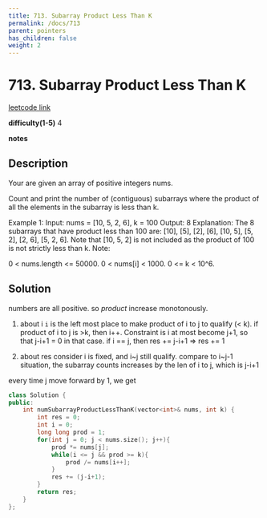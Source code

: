 ```yaml
---
title: 713. Subarray Product Less Than K
permalink: /docs/713
parent: pointers
has_children: false
weight: 2
---
```

# 713. Subarray Product Less Than K

[leetcode link](https://leetcode.com/problems/subarray-product-less-than-k/)

**difficulty(1-5)**
4

**notes**


## Description

Your are given an array of positive integers nums.

Count and print the number of (contiguous) subarrays where the product of all the elements in the subarray is less than k.

Example 1:
Input: nums = [10, 5, 2, 6], k = 100
Output: 8
Explanation: The 8 subarrays that have product less than 100 are: [10], [5], [2], [6], [10, 5], [5, 2], [2, 6], [5, 2, 6].
Note that [10, 5, 2] is not included as the product of 100 is not strictly less than k.
Note:

0 < nums.length <= 50000.
0 < nums[i] < 1000.
0 <= k < 10^6.

## Solution

numbers are all positive. so *product* increase monotonously.

1. about i
`i` is the left most place to make product of i to j to qualify (< k).
if product of i to j is >k, then i++. Constraint is i at most become j+1, so that j-i+1 = 0 in that case.
if i == j, then res += j-i+1 => res += 1

2. about res
consider i is fixed, and i~j still qualify. 
compare to i~j-1 situation, the subarray counts increases by the len of i to j, which is j-i+1

every time j move forward by 1, we get

```c++
class Solution {
public:
    int numSubarrayProductLessThanK(vector<int>& nums, int k) {
        int res = 0;
        int i = 0;
        long long prod = 1;
        for(int j = 0; j < nums.size(); j++){
            prod *= nums[j];
            while(i <= j && prod >= k){
                prod /= nums[i++];
            }
            res += (j-i+1);
        }
        return res;
    }
};
```

<!-- 
Default label
{: .label }

Blue label
{: .label .label-blue }

Stable
{: .label .label-green }

New release
{: .label .label-purple }

Coming soon
{: .label .label-yellow }

Deprecated
{: .label .label-red } -->
